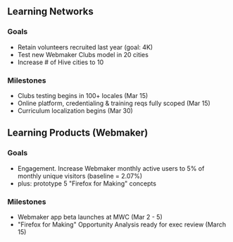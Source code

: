 ## Learning Networks
### Goals
* Retain volunteers recruited last year (goal: 4K)
* Test new Webmaker Clubs model in 20 cities
* Increase # of Hive cities to 10 

### Milestones
* Clubs testing begins in 100+ locales (Mar 15)
* Online platform, credentialing & training reqs fully scoped (Mar 15)
* Curriculum localization begins (Mar 30)

## Learning Products (Webmaker)

### Goals
* Engagement. Increase Webmaker monthly active users to 5% of monthly unique visitors (baseline = 2.07%)
* plus: prototype 5 "Firefox for Making" concepts 

### Milestones
* Webmaker app beta launches at MWC (Mar  2 - 5)
* "Firefox for Making" Opportunity Analysis ready for exec review (March 15)